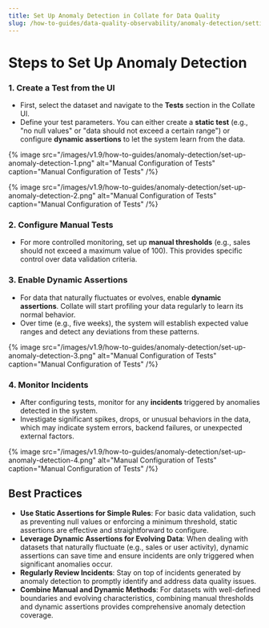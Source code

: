 ```yaml
---
title: Set Up Anomaly Detection in Collate for Data Quality
slug: /how-to-guides/data-quality-observability/anomaly-detection/setting-up
---
```


# Steps to Set Up Anomaly Detection

### 1. Create a Test from the UI
- First, select the dataset and navigate to the **Tests** section in the Collate UI.
- Define your test parameters. You can either create a **static test** (e.g., "no null values" or "data should not exceed a certain range") or configure **dynamic assertions** to let the system learn from the data.

{% image
  src="/images/v1.9/how-to-guides/anomaly-detection/set-up-anomaly-detection-1.png"
  alt="Manual Configuration of Tests"
  caption="Manual Configuration of Tests"
 /%}

 {% image
  src="/images/v1.9/how-to-guides/anomaly-detection/set-up-anomaly-detection-2.png"
  alt="Manual Configuration of Tests"
  caption="Manual Configuration of Tests"
 /%}

### 2. Configure Manual Tests
- For more controlled monitoring, set up **manual thresholds** (e.g., sales should not exceed a maximum value of 100). This provides specific control over data validation criteria.

### 3. Enable Dynamic Assertions
- For data that naturally fluctuates or evolves, enable **dynamic assertions**. Collate will start profiling your data regularly to learn its normal behavior.
- Over time (e.g., five weeks), the system will establish expected value ranges and detect any deviations from these patterns.

{% image
  src="/images/v1.9/how-to-guides/anomaly-detection/set-up-anomaly-detection-3.png"
  alt="Manual Configuration of Tests"
  caption="Manual Configuration of Tests"
 /%}

### 4. Monitor Incidents
- After configuring tests, monitor for any **incidents** triggered by anomalies detected in the system.
- Investigate significant spikes, drops, or unusual behaviors in the data, which may indicate system errors, backend failures, or unexpected external factors.

{% image
  src="/images/v1.9/how-to-guides/anomaly-detection/set-up-anomaly-detection-4.png"
  alt="Manual Configuration of Tests"
  caption="Manual Configuration of Tests"
 /%}

## Best Practices

- **Use Static Assertions for Simple Rules**: For basic data validation, such as preventing null values or enforcing a minimum threshold, static assertions are effective and straightforward to configure.
- **Leverage Dynamic Assertions for Evolving Data**: When dealing with datasets that naturally fluctuate (e.g., sales or user activity), dynamic assertions can save time and ensure incidents are only triggered when significant anomalies occur.
- **Regularly Review Incidents**: Stay on top of incidents generated by anomaly detection to promptly identify and address data quality issues.
- **Combine Manual and Dynamic Methods**: For datasets with well-defined boundaries and evolving characteristics, combining manual thresholds and dynamic assertions provides comprehensive anomaly detection coverage.
